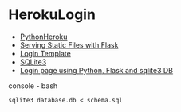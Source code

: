 # HerokuLogin

* [PythonHeroku](https://github.com/EN10/PythonHeroku)  
* [Serving Static Files with Flask](https://stackabuse.com/serving-static-files-with-flask/)   
* [Login Template](https://www.w3schools.com/howto/tryit.asp?filename=tryhow_css_login_form)   
* [SQLite3](https://github.com/smileboywtu/SQLite3)
* [Login page using Python, Flask and sqlite3 DB](https://gist.github.com/PolBaladas/07bfcdefb5c1c57cdeb5#how-to-guide)  

console - bash  

    sqlite3 database.db < schema.sql

